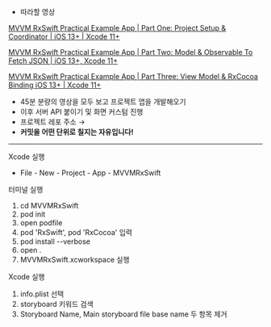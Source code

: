 - 따라할 영상

[MVVM RxSwift Practical Example App | Part One: Project Setup & Coordinator | iOS 13+ | Xcode 11+](https://www.youtube.com/watch?v=Dentp0JUbyI)

[MVVM RxSwift Practical Example App | Part Two: Model & Observable To Fetch JSON | iOS 13+, Xcode 11+](https://www.youtube.com/watch?v=PAHqiqb5CxM)

[MVVM RxSwift Practical Example App | Part Three: View Model & RxCocoa Binding iOS 13+ | Xcode 11+](https://www.youtube.com/watch?v=kraICEpu7Qg)

- 45분 분량의 영상을 모두 보고 프로젝트 앱을 개발해오기
- 이후 서버 API 붙이기 및 화면 커스텀 진행
- 프로젝트 레포 주소 → 
- **커밋을 어떤 단위로 칠지는 자유입니다!**

------

Xcode 실행

- File - New - Project - App - MVVMRxSwift

터미널 실행

1. cd MVVMRxSwift
2. pod init
3. open podfile
4. pod 'RxSwift', pod 'RxCocoa' 입력
5. pod install --verbose
6. open .
7. MVVMRxSwift.xcworkspace 실행

Xcode 실행

1. info.plist 선택
2. storyboard 키워드 검색
3. Storyboard Name, Main storyboard file base name 두 항목 제거
